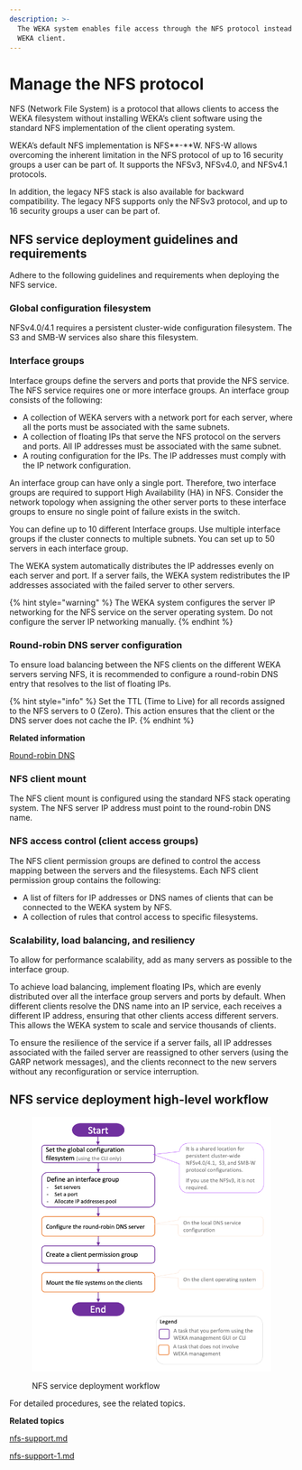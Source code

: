 ```yaml
---
description: >-
  The WEKA system enables file access through the NFS protocol instead of the
  WEKA client.
---
```


# Manage the NFS protocol

NFS (Network File System) is a protocol that allows clients to access the WEKA filesystem without installing WEKA’s client software using the standard NFS implementation of the client operating system.

WEKA’s default NFS implementation is NFS**-**W. NFS-W allows overcoming the inherent limitation in the NFS protocol of up to 16 security groups a user can be part of. It supports the NFSv3, NFSv4.0, and NFSv4.1 protocols.&#x20;

In addition, the legacy NFS stack is also available for backward compatibility. The legacy NFS supports only the NFSv3 protocol, and up to 16 security groups a user can be part of.

## NFS service deployment guidelines and requirements

Adhere to the following guidelines and requirements when deploying the NFS service.

### **Global configuration filesystem**

NFSv4.0/4.1 requires a persistent cluster-wide configuration filesystem. The S3 and SMB-W services also share this filesystem.

### **Interface groups**

Interface groups define the servers and ports that provide the NFS service. The NFS service requires one or more interface groups. An interface group consists of the following:

* A collection of WEKA servers with a network port for each server, where all the ports must be associated with the same subnets.
* A collection of floating IPs that serve the NFS protocol on the servers and ports. All IP addresses must be associated with the same subnet.
* A routing configuration for the IPs. The IP addresses must comply with the IP network configuration.

An interface group can have only a single port. Therefore, two interface groups are required to support High Availability (HA) in NFS. Consider the network topology when assigning the other server ports to these interface groups to ensure no single point of failure exists in the switch.

You can define up to 10 different Interface groups. Use multiple interface groups if the cluster connects to multiple subnets. You can set up to 50 servers in each interface group.

The WEKA system automatically distributes the IP addresses evenly on each server and port. If a  server fails, the WEKA system redistributes the IP addresses associated with the failed server to other servers.

{% hint style="warning" %}
The WEKA system configures the server IP networking for the NFS service on the server operating system. Do not configure the server IP networking manually.
{% endhint %}

### Round-robin DNS server configuration

To ensure load balancing between the NFS clients on the different WEKA servers serving NFS, it is recommended to configure a round-robin DNS entry that resolves to the list of floating IPs.

{% hint style="info" %}
Set the TTL (Time to Live) for all records assigned to the NFS servers to 0 (Zero). This action ensures that the client or the DNS server does not cache the IP.
{% endhint %}

**Related information**

[Round-robin DNS](https://en.wikipedia.org/wiki/Round-robin\_DNS)

### NFS client mount&#x20;

The NFS client mount is configured using the standard NFS stack operating system. The NFS server IP address must point to the round-robin DNS name.

### NFS access control (client access groups)

The NFS client permission groups are defined to control the access mapping between the servers and the filesystems. Each NFS client permission group contains the following:

* A list of filters for IP addresses or DNS names of clients that can be connected to the WEKA system by NFS.
* A collection of rules that control access to specific filesystems.

### Scalability, load balancing, and resiliency&#x20;

To allow for performance scalability, add as many servers as possible to the interface group.

To achieve load balancing, implement floating IPs, which are evenly distributed over all the interface group servers and ports by default. When different clients resolve the DNS name into an IP service, each receives a different IP address, ensuring that other clients access different servers. This allows the WEKA system to scale and service thousands of clients.

To ensure the resilience of the service if a server fails, all IP addresses associated with the failed server are reassigned to other servers (using the GARP network messages), and the clients reconnect to the new servers without any reconfiguration or service interruption.

## NFS service deployment high-level workflow

<figure><img src="../../.gitbook/assets/NFS_deploy_workflow.png" alt=""><figcaption><p>NFS service deployment workflow</p></figcaption></figure>

For detailed procedures, see the related topics.

**Related topics**

[nfs-support.md](nfs-support.md "mention")

[nfs-support-1.md](nfs-support-1.md "mention")
